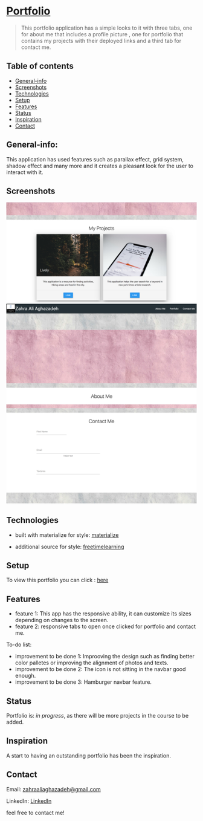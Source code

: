 # [Portfolio](https://zahraaliaghazadeh.github.io/portfolio2/index.html)
> This portfolio application has a simple looks to it with three tabs, one for about me that includes a profile picture , one for portfolio that contains my projects with their deployed links and a third tab for contact me. 

## Table of contents
* [General-info](#General-info)
* [Screenshots](#screenshots)
* [Technologies](#technologies)
* [Setup](#setup)
* [Features](#features)
* [Status](#status)
* [Inspiration](#inspiration)
* [Contact](#contact)

## General-info:
This application has used features such as parallax effect, grid system, shadow effect and many more and it creates a pleasant look for the user to interact with it.


## Screenshots
![Screenshot](assets/images/screenshot1.png)
![Screenshot](assets/images/screenshot2.png)
![Screenshot](assets/images/screenshot3.png)
<!-- ![Screenshot](assets/images/screenshot4.png) -->


## Technologies
* built with materialize for style: [materialize](https://materializecss.com/getting-started.html)

* additional source for style: [freetimelearning](http://www.freetimelearning.com/materialize-css/)


## Setup
To view this portfolio you can click : [here](https://zahraaliaghazadeh.github.io/portfolio2/index.html)



## Features
* feature 1: This app has the responsive ability, it can customize its sizes depending on changes to the screen.
* feature 2: responsive tabs to open once clicked for portfolio and contact me.


To-do list:
* improvement to be done 1: Improoving the design such as finding better color palletes or improving the alignment of photos and texts.
* improvement to be done 2: The icon is not sitting in the navbar good enough.
* improvement to be done 3: Hamburger navbar feature.



## Status
Portfolio is: _in progress_, as there will be more projects in the course to be added.

## Inspiration
A start to having an outstanding portfolio has been the inspiration.

## Contact
Email: zahraaliaghazadeh@gmail.com

LinkedIn: [LinkedIn](https://www.linkedin.com/in/yalda-aghazade-7a9b0390)

feel free to contact me!
